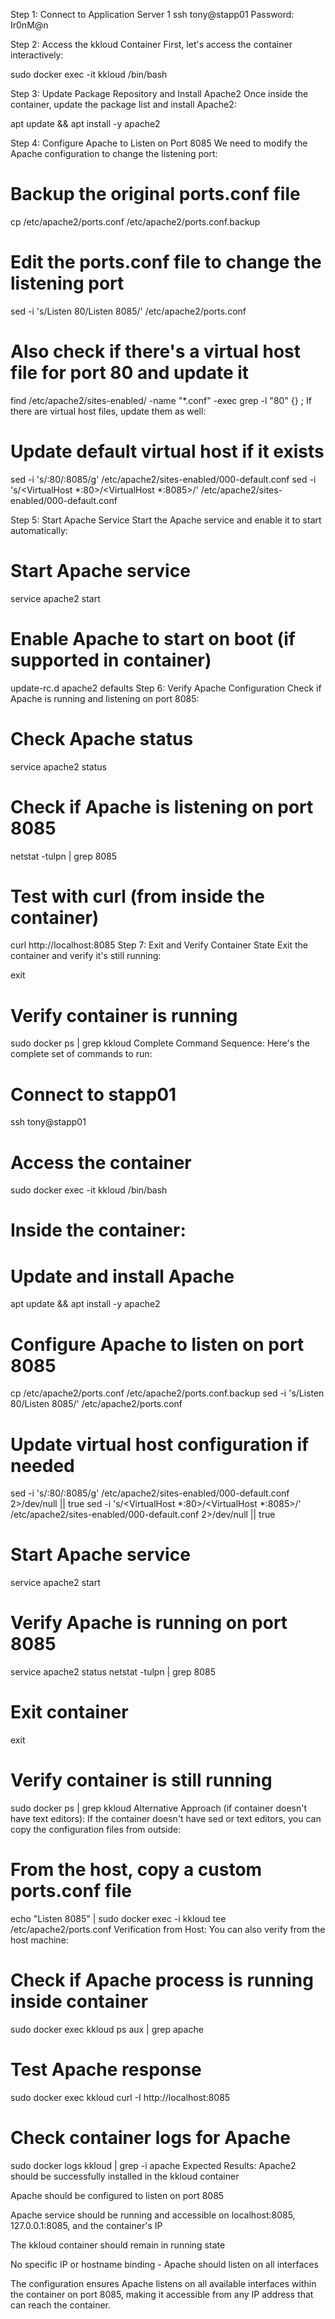Step 1: Connect to Application Server 1
ssh tony@stapp01
Password: Ir0nM@n

Step 2: Access the kkloud Container
First, let's access the container interactively:

sudo docker exec -it kkloud /bin/bash


Step 3: Update Package Repository and Install Apache2
Once inside the container, update the package list and install Apache2:


apt update && apt install -y apache2


Step 4: Configure Apache to Listen on Port 8085
We need to modify the Apache configuration to change the listening port:

# Backup the original ports.conf file
cp /etc/apache2/ports.conf /etc/apache2/ports.conf.backup

# Edit the ports.conf file to change the listening port
sed -i 's/Listen 80/Listen 8085/' /etc/apache2/ports.conf

# Also check if there's a virtual host file for port 80 and update it
find /etc/apache2/sites-enabled/ -name "*.conf" -exec grep -l "80" {} \;
If there are virtual host files, update them as well:

# Update default virtual host if it exists
sed -i 's/:80/:8085/g' /etc/apache2/sites-enabled/000-default.conf
sed -i 's/<VirtualHost \*:80>/<VirtualHost \*:8085>/' /etc/apache2/sites-enabled/000-default.conf


Step 5: Start Apache Service
Start the Apache service and enable it to start automatically:

# Start Apache service
service apache2 start

# Enable Apache to start on boot (if supported in container)
update-rc.d apache2 defaults
Step 6: Verify Apache Configuration
Check if Apache is running and listening on port 8085:

# Check Apache status
service apache2 status

# Check if Apache is listening on port 8085
netstat -tulpn | grep 8085

# Test with curl (from inside the container)
curl http://localhost:8085
Step 7: Exit and Verify Container State
Exit the container and verify it's still running:

exit

# Verify container is running
sudo docker ps | grep kkloud
Complete Command Sequence:
Here's the complete set of commands to run:


# Connect to stapp01
ssh tony@stapp01

# Access the container
sudo docker exec -it kkloud /bin/bash

# Inside the container:
# Update and install Apache
apt update && apt install -y apache2

# Configure Apache to listen on port 8085
cp /etc/apache2/ports.conf /etc/apache2/ports.conf.backup
sed -i 's/Listen 80/Listen 8085/' /etc/apache2/ports.conf

# Update virtual host configuration if needed
sed -i 's/:80/:8085/g' /etc/apache2/sites-enabled/000-default.conf 2>/dev/null || true
sed -i 's/<VirtualHost \*:80>/<VirtualHost \*:8085>/' /etc/apache2/sites-enabled/000-default.conf 2>/dev/null || true

# Start Apache service
service apache2 start

# Verify Apache is running on port 8085
service apache2 status
netstat -tulpn | grep 8085

# Exit container
exit

# Verify container is still running
sudo docker ps | grep kkloud
Alternative Approach (if container doesn't have text editors):
If the container doesn't have sed or text editors, you can copy the configuration files from outside:


# From the host, copy a custom ports.conf file
echo "Listen 8085" | sudo docker exec -i kkloud tee /etc/apache2/ports.conf
Verification from Host:
You can also verify from the host machine:


# Check if Apache process is running inside container
sudo docker exec kkloud ps aux | grep apache

# Test Apache response
sudo docker exec kkloud curl -I http://localhost:8085

# Check container logs for Apache
sudo docker logs kkloud | grep -i apache
Expected Results:
Apache2 should be successfully installed in the kkloud container

Apache should be configured to listen on port 8085

Apache service should be running and accessible on localhost:8085, 127.0.0.1:8085, and the container's IP

The kkloud container should remain in running state

No specific IP or hostname binding - Apache should listen on all interfaces

The configuration ensures Apache listens on all available interfaces within the container on port 8085, making it accessible from any IP address that can reach the container.


